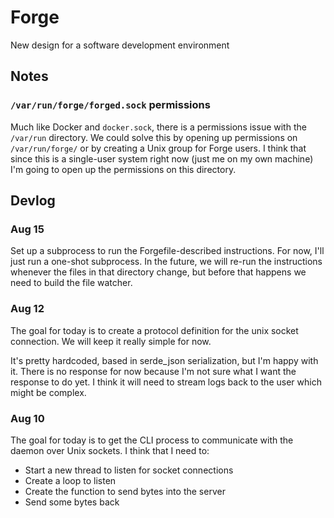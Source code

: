 # Forge

New design for a software development environment

## Notes

### `/var/run/forge/forged.sock` permissions

Much like Docker and `docker.sock`, there is a permissions issue with the `/var/run` directory. We could solve this by opening up permissions on `/var/run/forge/` or by creating a Unix group for Forge users. I think that since this is a single-user system right now (just me on my own machine) I'm going to open up the permissions on this directory.

## Devlog

### Aug 15

Set up a subprocess to run the Forgefile-described instructions. For now, I'll just run a one-shot subprocess. In the future, we
will re-run the instructions whenever the files in that directory change, but before that happens we need to build the file watcher.

### Aug 12

The goal for today is to create a protocol definition for the unix socket connection. We will keep it really simple for now.

It's pretty hardcoded, based in serde_json serialization, but I'm happy with it. There is no response for now because I'm not sure what I want the response to do yet. I think it will need to stream logs back to the user which might be complex.


### Aug 10

The goal for today is to get the CLI process to communicate with the daemon over Unix sockets. I think that I need to:

- Start a new thread to listen for socket connections
- Create a loop to listen
- Create the function to send bytes into the server
- Send some bytes back
